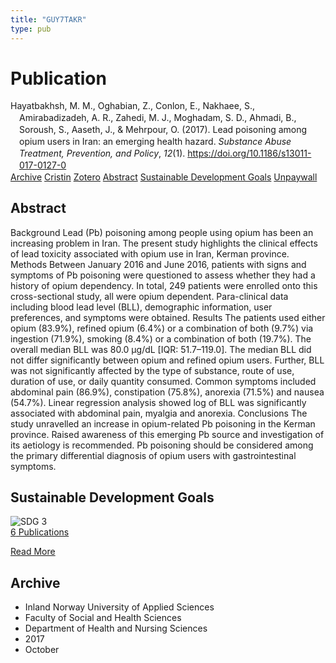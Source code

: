 ```yaml
---
title: "GUY7TAKR"
type: pub
---
```

<h1>Publication</h1>
<article id="csl-bib-container-GUY7TAKR" class="csl-bib-container">
  <div class="csl-bib-body" style="line-height: 1.35; padding-left: 1em; text-indent:-1em;">
  <div class="csl-entry">Hayatbakhsh, M. M., Oghabian, Z., Conlon, E., Nakhaee, S., Amirabadizadeh, A. R., Zahedi, M. J., Moghadam, S. D., Ahmadi, B., Soroush, S., Aaseth, J., &amp; Mehrpour, O. (2017). Lead poisoning among opium users in Iran: an emerging health hazard. <i>Substance Abuse Treatment, Prevention, and Policy</i>, <i>12</i>(1). <a href="https://doi.org/10.1186/s13011-017-0127-0">https://doi.org/10.1186/s13011-017-0127-0</a></div>
</div>
  <div class="csl-bib-buttons">
    <a href="#taxonomy-article-GUY7TAKR" class="csl-bib-button">Archive</a>
    <a href="https://app.cristin.no/results/show.jsf?id=1503275" alt="Cristin URL" class="csl-bib-button">Cristin</a>
    <a href="http://zotero.org/groups/5402882/items/GUY7TAKR" alt="Zotero URL" class="csl-bib-button">Zotero</a>
    <a href="#abstract-article-GUY7TAKR" class="csl-bib-button">Abstract</a>
    <a href="#sdg-article-GUY7TAKR" class="csl-bib-button">Sustainable Development Goals</a>
    <a href="https://substanceabusepolicy.biomedcentral.com/track/pdf/10.1186/s13011-017-0127-0" class="csl-bib-button">Unpaywall</a>
  </div>
  <div id="csl-bib-meta-container-GUY7TAKR"></div>
</article>
<div id="csl-bib-meta-GUY7TAKR" class="csl-bib-meta">
  <article id="abstract-article-GUY7TAKR" class="abstract-article">
    <h1>Abstract</h1>
    Background Lead (Pb) poisoning among people using opium has been an increasing problem in Iran. The present study highlights the clinical effects of lead toxicity associated with opium use in Iran, Kerman province. Methods Between January 2016 and June 2016, patients with signs and symptoms of Pb poisoning were questioned to assess whether they had a history of opium dependency. In total, 249 patients were enrolled onto this cross-sectional study, all were opium dependent. Para-clinical data including blood lead level (BLL), demographic information, user preferences, and symptoms were obtained. Results The patients used either opium (83.9%), refined opium (6.4%) or a combination of both (9.7%) via ingestion (71.9%), smoking (8.4%) or a combination of both (19.7%). The overall median BLL was 80.0 μg/dL [IQR: 51.7–119.0]. The median BLL did not differ significantly between opium and refined opium users. Further, BLL was not significantly affected by the type of substance, route of use, duration of use, or daily quantity consumed. Common symptoms included abdominal pain (86.9%), constipation (75.8%), anorexia (71.5%) and nausea (54.7%). Linear regression analysis showed log of BLL was significantly associated with abdominal pain, myalgia and anorexia. Conclusions The study unravelled an increase in opium-related Pb poisoning in the Kerman province. Raised awareness of this emerging Pb source and investigation of its aetiology is recommended. Pb poisoning should be considered among the primary differential diagnosis of opium users with gastrointestinal symptoms.
  </article>
  <article id="sdg-article-GUY7TAKR" class="sdg-article">
    <h1>Sustainable Development Goals</h1>
    <div class="sdg-container"><div id="sdg3" class="sdg"> <img src="{{< params subfolder >}}images/sdg/sdg03_en.png" class="image" alt="SDG 3"> <div class="sdg-overlay"> <a href="{{< params subfolder >}}en/archive/?sdg=3#archive" class="sdg-publication-count"><span>6</span> Publications</a> <p><a href="https://sdgs.un.org/goals/goal3" class="sdg-read-more">Read More</a></p> </div> </div></div>
  </article>
  <article id="taxonomy-article-GUY7TAKR" class="taxonomy-article">
    <h1>Archive</h1>
    <ul>
      <li>Inland Norway University of Applied Sciences</li>
      <li>Faculty of Social and Health Sciences</li>
      <li>Department of Health and Nursing Sciences</li>
      <li>2017</li>
      <li>October</li>
    </ul>
  </article>
</div>
